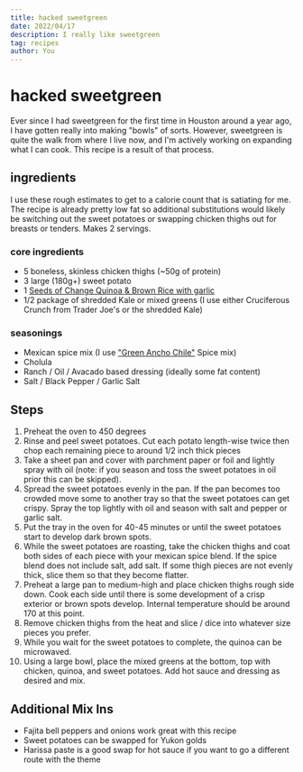 ```yaml
---
title: hacked sweetgreen
date: 2022/04/17
description: I really like sweetgreen
tag: recipes
author: You
---
```


# hacked sweetgreen
Ever since I had sweetgreen for the first time in Houston around a year ago, I have gotten really into making "bowls" of sorts. However, sweetgreen is quite the walk from where I live now, and I'm actively working on expanding what I can cook. This recipe is a result of that process. 

## ingredients
I use these rough estimates to get to a calorie count that is satiating for me. The recipe is already pretty low fat so additional substitutions would likely be switching out the sweet potatoes or swapping chicken thighs out for breasts or tenders. Makes 2 servings. 

### core ingredients
- 5 boneless, skinless chicken thighs (~50g of protein)
- 3 large (180g+) sweet potato
- 1 [Seeds of Change Quinoa & Brown Rice with garlic](https://www.amazon.com/Seeds-Change-Quinoa-Brown-garlic/dp/B00GRT9PZY)
- 1/2 package of shredded Kale or mixed greens (I use either Cruciferous Crunch from Trader Joe's or the shredded Kale)

### seasonings
- Mexican spice mix (I use ["Green Ancho Chile"](https://centralmarket.com/product/central-market-green-ancho-chili-seasoning-3-7-oz/) Spice mix)
- Cholula 
- Ranch / Oil / Avacado based dressing (ideally some fat content)
- Salt / Black Pepper / Garlic Salt

## Steps
1. Preheat the oven to 450 degrees
2. Rinse and peel sweet potatoes. Cut each potato length-wise twice then chop each remaining piece to around 1/2 inch thick pieces
3. Take a sheet pan and cover with parchment paper or foil and lightly spray with oil (note: if you season and toss the sweet potatoes in oil prior this can be skipped). 
4. Spread the sweet potatoes evenly in the pan. If the pan becomes too crowded move some to another tray so that the sweet potatoes can get crispy. Spray the top lightly with oil and season with salt and pepper or garlic salt.
5. Put the tray in the oven for 40-45 minutes or until the sweet potatoes start to develop dark brown spots.
6. While the sweet potatoes are roasting, take the chicken thighs and coat both sides of each piece with your mexican spice blend. If the spice blend does not include salt, add salt. If some thigh pieces are not evenly thick, slice them so that they become flatter. 
7. Preheat a large pan to medium-high and place chicken thighs rough side down. Cook each side until there is some development of a crisp exterior or brown spots develop. Internal temperature should be around 170 at this point. 
8. Remove chicken thighs from the heat and slice / dice into whatever size pieces you prefer. 
9. While you wait for the sweet potatoes to complete, the quinoa can be microwaved. 
10. Using a large bowl, place the mixed greens at the bottom, top with chicken, quinoa, and sweet potatoes. Add hot sauce and dressing as desired and mix. 

## Additional Mix Ins
- Fajita bell peppers and onions work great with this recipe
- Sweet potatoes can be swapped for Yukon golds
- Harissa paste is a good swap for hot sauce if you want to go a different route with the theme

